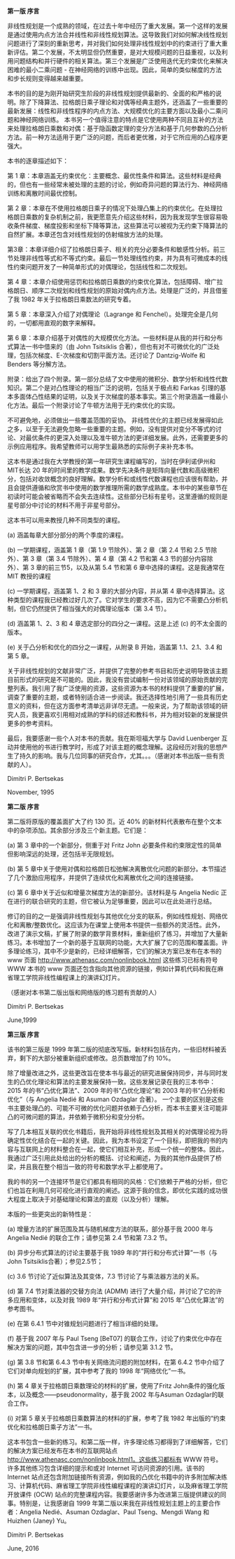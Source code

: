 **第一版 序言**

非线性规划是一个成熟的领域，在过去十年中经历了重大发展。第一个这样的发展是通过使用内点方法合并线性和非线性规划算法。这导致我们对如何解决线性规划问题进行了深刻的重新思考，并对我们如何处理非线性规划中的约束进行了重大重新评估。第二个发展，不太明显但仍然重要，是对大规模问题的日益重视，以及利用问题结构和并行硬件的相关算法。第三个发展是广泛使用迭代无约束优化来解决困难的最小二乘问题 - 在神经网络的训练中出现。因此，简单的类似梯度的方法和步长规则变得越来越重要。

本书的目的是为刚开始研究生阶段的非线性规划提供最新的、全面的和严格的说明。除了下降算法、拉格朗日乘子理论和对偶等经典主题外，还涵盖了一些重要的最新发展：线性和非线性程序的内点方法、大规模优化的主要方面以及最小二乘问题和神经网络训练。 本书另一个值得注意的特点是它使用两种不同且互补的方法来处理拉格朗日乘数和对偶：基于隐函数定理的变分方法和基于几何参数的凸分析方法。前一种方法适用于更广泛的问题，而后者更优雅，对于它所应用的凸程序更强大。

本书的逐章描述如下：

第 1 章：本章涵盖无约束优化：主要概念、最优性条件和算法。这些材料是经典的，但也有一些经常未被处理的主题的讨论，例如奇异问题的算法行为、神经网络训练和离散时间最优控制。

第 2 章：本章在不使用拉格朗日乘子的情况下处理凸集上的约束优化。在处理拉格朗日乘数的复杂机制之前，我更愿意先介绍这些材料，因为我发现学生很容易吸收条件梯度、梯度投影和坐标下降等算法，这些算法可以被视为无约束下降算法的自然扩展。本章还包含对线性规划的仿射缩放方法的处理。

第3章：本章详细介绍了拉格朗日乘子、相关的充分必要条件和敏感性分析。前三节处理非线性等式和不等式约束。最后一节处理线性约束，并为具有可微成本的线性约束问题开发了一种简单形式的对偶理论，包括线性和二次规划。

第 4 章：本章介绍使用惩罚和拉格朗日乘数的约束优化算法，包括障碍、增广拉格朗日、顺序二次规划和线性规划的原始对偶内点方法。处理是广泛的，并且借鉴了我 1982 年关于拉格朗日乘数法的研究专着。

第 5 章：本章深入介绍了对偶理论（Lagrange 和 Fenchel）。处理完全是几何的，一切都用直观的数字来解释。 

第 6 章：本章介绍基于对偶性的大规模优化方法。一些材料是从我的并行和分布式算法一书中借来的（由 John Tsitsiklis 合著），但也有对不可微优化的广泛处理，包括次梯度、E-次梯度和切割平面方法。还讨论了 Dantzig-Wolfe 和 Benders 等分解方法。

附录：给出了四个附录。第一部分总结了文中使用的微积分、数学分析和线性代数知识。第二个是对凸性理论的相当广泛的说明，包括关于极点和 Farkas 引理的基本多面体凸性结果的证明，以及关于次梯度的基本事实。第三个附录涵盖一维最小化方法。最后一个附录讨论了牛顿方法用于无约束优化的实现。

不可避免地，必须做出一些覆盖范围的妥协。 非线性优化的主题已经发展得如此之多，以至于无法避免忽略一些重要的主题。例如，没有提供对变分不等式的讨论、对最优条件的更深入处理以及准牛顿方法的更详细发展。此外，还需要更多的示例应用程序。我希望教师可以用学生最熟悉的实际例子来补充本书。

这本书是通过我在大学教授的第一年研究生课程编写的，当时在伊利诺伊州和 MIT长达 20 年的时间里的教学成果。数学先决条件是矩阵向量代数和高级微积分，包括对收敛概念的良好理解。数学分析和或线性代数课程也应该很有帮助，并且会提供遵循和欣赏书中使用的数学推理所需的数学成熟度。本书中的某些章节在初读时可能会被省略而不会失去连续性。这些部分已标有星号。这里遵循的规则是星号部分中讨论的材料不用于非星号部分。 

这本书可以用来教授几种不同类型的课程。

 (a) 涵盖每章大部分部分的两个季度的课程。

 (b) 一学期课程，涵盖第 1 章（第 1.9 节除外）、第 2 章（第 2.4 节和 2.5 节除外）、第 3 章（第 3.4 节除外）、第 4 章（第 4.2 节和第 4.3 节的部分内容除外）、第 3 章的前三节5，以及从第 5.4 节和第 6 章中选择的课程。这是我通常在 MIT 教授的课程

 (c) 一学期课程，涵盖第 1、2 和 3 章的大部分内容，并从第 4 章中选择算法。这种类型的课程我已经教过好几次了。它对学生的要求不高，因为它不需要凸分析机制，但它仍然提供了相当强大的对偶理论版本（第 3.4 节）。

 (d) 涵盖第 1、2、3 和 4 章选定部分的四分之一课程。这是上述 (c) 的不太全面的版本。

 (e) 关于凸分析和优化的四分之一课程，从附录 B 开始，涵盖第 1.1、2.1、3.4 和第 5 章。

关于非线性规划的文献非常广泛，并提供了完整的参考书目和历史说明导致该主题目前形式的研究是不可能的。因此，我没有尝试编制一份对该领域的原始贡献的完整列表。我引用了我广泛使用的资源，这些资源为本书的材料提供了重要的扩展，调查了重要的主题，或者特别适合进一步阅读。我还选择性地引用了一些具有历史意义的资料，但在这方面参考清单远非详尽无遗。一般来说，为了帮助该领域的研究人员，我更喜欢引用相对成熟的学科的综述和教科书，并为相对较新的发展提供更多的参考资料。

最后，我要感谢一些个人对本书的贡献。我在斯坦福大学与 David Luenberger 互动并使用他的书进行教学时，形成了对该主题的概念理解。这段经历对我的思想产生了持久的影响。我与几位同事的研究合作，尤其。。。（感谢对本书出版一些有贡献的人）。

Dimitri P. Bertsekas

November, 1995



**第二版 序言**

第二版将原版的覆盖面扩大了约 130 页。近 40% 的新材料代表散布在整个文本中的杂项添加。其余部分涉及三个新主题。它们是： 

(a) 第 3 章中的一个新部分，侧重于对 Fritz John 必要条件和约束限定性的简单但影响深远的处理，还包括半无限规划。

 (b) 第 5 章中关于使用对偶和拉格朗日松弛解决离散优化问题的新部分。本节描述了几个激励应用程序，并提供了连续优化和离散优化之间的连接链接。

 (c) 第 6 章中关于近似和增量次梯度方法的新部分。该材料是与 Angelia Nedíc 正在进行的联合研究的主题，但它被认为足够重要，因此可以在此处进行总结。

修订的目的之一是强调非线性规划与其他优化分支的联系，例如线性规划、网络优化和离散/整数优化。这应该为在课堂上使用本书提供一些额外的灵活性。此外，改进了演示文稿，扩展了附录的数学背景材料，重新组织了练习，并增加了大量新练习。本书增加了一个新的基于互联网的功能，大大扩展了它的范围和覆盖面。许多理论练习，其中不少是新的，已经详细解答，它们的解决方案已发布在本书的 www 页面 http://www.athenasc.com/nonlinbook.html 这些练习已标有符号WWW 本书的 www 页面还包含指向其他资源的链接，例如计算机代码和我在麻省理工学院非线性编程课上的演讲幻灯片。

（感谢对本书第二版出版和网络版的练习题有贡献的人）

Dimitri P. Bertsekas

June,1999



**第三版 序言**

该书的第三版是 1999 年第二版的彻底改写版。新材料包括在内，一些旧材料被丢弃，剩下的大部分被重新组织或修改。总页数增加了约 10%。 

除了增量改进之外，这些更改旨在使本书与最近的研究进展保持同步，并与同时发生的凸优化理论和算法的主要发展保持一致。这些发展记录在我的三本书中：2015 年的书“凸优化算法”、2009 年的书“凸优化理论”和 2003 年的书“凸分析和优化”（与 Angelia Nedié 和 Asuman Ozdaglar 合著）。 一个主要的区别是这些书主要处理凸的、可能不可微的优化问题并依赖于凸分析，而本书主要关注可能非凸的可微问题的算法，并依赖于微积分和变分分析。

写了几本相互关联的优化书籍后，我开始将非线性规划及其相关的对偶理论视为将确定性优化结合在一起的关键。因此，我为本书设定了一个目标，即把我的书的内容与互联网上的材料整合在一起，使它们相互补充，形成一个统一的整体。因此，我通过广泛引用此处给出的分析的概括、讨论和阐述，为我的其他作品提供了桥梁，并且我在整个相当一致的符号和数学水平上都使用了。 

 我的书的另一个连接环节是它们都具有相同的风格：它们依赖于严格的分析，但它们也旨在利用几何可视化进行直观的阐述。这源于我的信念，即优化实践的成功很大程度上取决于对基础理论和算法的直观（以及分析）理解。

本版的一些更突出的新特性是：

(a) 增量方法的扩展范围及其与随机梯度方法的联系，部分基于我 2000 年与 Angelia Nedié 的联合工作；请参见第 2.4 节和第 7.3.2 节。 

(b) 异步分布式算法的讨论主要基于我 1989 年的“并行和分布式计算”一书（与John Tsitsiklis合著）；参见2.5节；

(c) 3.6 节讨论了近似算法及其变体，7.3 节讨论了与乘法器方法的关系。 

(d) 第 7.4 节对乘法器的交替方向法 (ADMM) 进行了大量介绍，并讨论了它的许多应用和变体，以及对我 1989 年“并行和分布式计算”和 2015 年“凸优化算法”的参考图书。

(e) 在第 6.4.1 节中对锥规划问题进行了相当详细的处理。

(f) 基于我 2007 年与 Paul Tseng [BeT07] 的联合工作，讨论了约束优化中存在解决方案的问题，其中包含进一步的分析；请参见第 3.1.2 节。 

(g) 第 3.8 节和第 6.4.3 节中有关网络流问题的附加材料，在第 6.4.2 节中介绍了它们对单向规划的扩展，其中参考了我的 1998 年“网络优化”一书。 

(h) 第 4 章关于拉格朗日乘数理论的材料的扩展，使用了Fritz John条件的强化版本，以及概念——pseudonormality，基于我 2002 年与Asuman Ozdaglar的联合工作。

(i) 对第 5 章关于拉格朗日乘数算法的材料的扩展，参考了我 1982 年出版的“约束优化和拉格朗日乘子方法”一书。

这本书包含一些新的练习。和第二版一样，许多理论练习都得到了详细解答，它们的解决方案已经发布在本书的互联网站点 http://www.athenasc.com/nonlinbook.html1。这些练习都标有 WWW 符号。许多其他练习包含详细的提示和或对 Internet 可访问资源的引用。该书的 Internet 站点还包含附加链接所有资源，例如我的凸优化书籍中的许多附加解决练习、计算机代码、麻省理工学院非线性编程课程的演讲幻灯片，以及麻省理工学院开放课件 (OCW) 站点的完整课程内容。我要感谢许多为改进第三版提供建议的同事。特别是，让我感谢自 1999 年第二版以来我在非线性规划主题上的主要合作者：Angelia Nedié、Asuman Ozdaglar、Paul Tseng、Mengdi Wang 和 Huizhen (Janey) Yu。

Dimitri P. Bertsekas

June, 2016







